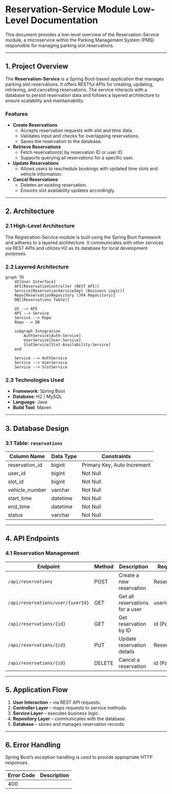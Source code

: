 # Reservation-Service Module Low-Level Documentation

This document provides a low-level overview of the Reservation-Service module, a microservice within the Parking Management System (PMS) responsible for managing parking slot reservations.

---

## 1. Project Overview

The **Reservation-Service** is a Spring Boot-based application that manages parking slot reservations. It offers RESTful APIs for creating, updating, retrieving, and cancelling reservations. The service interacts with a database to persist reservation data and follows a layered architecture to ensure scalability and maintainability.

### Features

- **Create Reservations**
    * Accepts reservation requests with slot and time data.
    * Validates input and checks for overlapping reservations.
    * Saves the reservation to the database.
- **Retrieve Reservations**
    * Fetch reservation(s) by reservation ID or user ID.
    * Supports querying all reservations for a specific user.
- **Update Reservations** 
    * Allows users to reschedule bookings with updated time slots and vehicle information.
- **Cancel Reservations**
    * Deletes an existing reservation.
    * Ensures slot availability updates accordingly.

---

## 2. Architecture

### 2.1 High-Level Architecture

The Registration-Service module is built using the Spring Boot framework and adheres to a layered architecture. It communicates with other services via REST APIs and utilizes H2 as its database for local development purposes.

### 2.2 Layered Architecture
```mermaid
graph TD
    UI[User Interface]
    API[ReservationController (REST API)]
    Service[ReservationServiceImpl (Business Logic)]
    Repo[ReservationRepository (JPA Repository)]
    DB[(Reservations Table)]

    UI --> API
    API --> Service
    Service --> Repo
    Repo --> DB

    subgraph Integration
        AuthService[Auth-Service]
        UserService[User-Service]
        SlotService[Slot-Availability-Service]
    end

    Service --> AuthService
    Service --> UserService
    Service --> SlotService
```

### 2.3 Technologies Used

- **Framework**: Spring Boot  
- **Database**: H2 / MySQL  
- **Language**: Java  
- **Build Tool**: Maven  

---

## 3. Database Design

### 3.1 Table: `reservations`

| Column Name      | Data Type | Constraints                     |
|------------------|-----------|----------------------------------|
| reservation_id   | bigint    | Primary Key, Auto Increment      |
| user_id          | bigint    | Not Null                         |
| slot_id          | bigint    | Not Null                         |
| vehicle_number   | varchar   | Not Null                         |
| start_time       | datetime  | Not Null                         |
| end_time         | datetime  | Not Null                         |
| status           | varchar   | Not Null                         |

---

## 4. API Endpoints

### 4.1 Reservation Management

| Endpoint                             | Method | Description                       | Request Body / Params       |
|--------------------------------------|--------|-----------------------------------|-----------------------------|
| `/api/reservations`                 | POST   | Create a new reservation          | ReservationRequest          |
| `/api/reservations/user/{userId}`  | GET    | Get all reservations for a user   | userId (Path Variable)      |
| `/api/reservations/{id}`           | GET    | Get reservation by ID             | id (Path Variable)          |
| `/api/reservations/{id}`           | PUT    | Update reservation details        | ReservationUpdateRequest    |
| `/api/reservations/{id}`           | DELETE | Cancel a reservation              | id (Path Variable)          |

---

## 5. Application Flow

1. **User Interaction** – via REST API requests.
2. **Controller Layer** – maps requests to service methods.
3. **Service Layer** – executes business logic.
4. **Repository Layer** – communicates with the database.
5. **Database** – stores and manages reservation records.

---

## 6. Error Handling

Spring Boot’s exception handling is used to provide appropriate HTTP responses.

| Error Code | Description                     |
|------------|---------------------------------|
| 400        |
